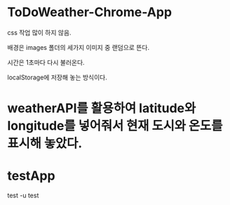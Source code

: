 # ToDoWeather-Chrome-App

css 작업 많이 하지 않음.

배경은 images 폴더의 세가지 이미지 중 랜덤으로 뜬다.

시간은 1초마다 다시 불러온다.

localStorage에 저장해 놓는 방식이다.

weatherAPI를 활용하여 latitude와 longitude를 넣어줘서 현재 도시와 온도를 표시해 놓았다.
=======
# testApp
test
-u test